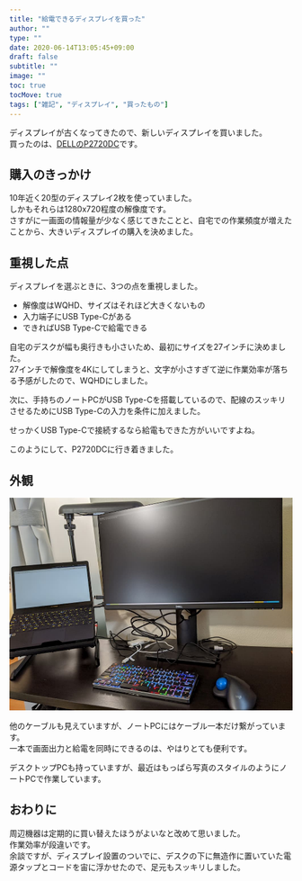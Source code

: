 ```yaml
---
title: "給電できるディスプレイを買った"
author: ""
type: ""
date: 2020-06-14T13:05:45+09:00
draft: false
subtitle: ""
image: ""
toc: true
tocMove: true
tags: ["雑記", "ディスプレイ", "買ったもの"]
---
```


ディスプレイが古くなってきたので、新しいディスプレイを買いました。  
買ったのは、[DELLのP2720DC](https://www.dell.com/ja-jp/shop/dell-%E3%83%97%E3%83%AD%E3%83%95%E3%82%A7%E3%83%83%E3%82%B7%E3%83%A7%E3%83%8A%E3%83%AB%E3%82%B7%E3%83%AA%E3%83%BC%E3%82%BA-p2720dc-27%E3%82%A4%E3%83%B3%E3%83%81%E3%83%AF%E3%82%A4%E3%83%89-usb-c%E3%83%A2%E3%83%8B%E3%82%BF/apd/210-auow/%E3%83%A2%E3%83%8B%E3%82%BF%E3%83%BC-%E3%83%A2%E3%83%8B%E3%82%BF%E3%83%BC%E3%82%A2%E3%82%AF%E3%82%BB%E3%82%B5%E3%83%AA%E3%83%BC)です。  

## 購入のきっかけ

10年近く20型のディスプレイ2枚を使っていました。  
しかもそれらは1280x720程度の解像度です。  
さすがに一画面の情報量が少なく感じてきたことと、自宅での作業頻度が増えたことから、大きいディスプレイの購入を決めました。  

## 重視した点

ディスプレイを選ぶときに、3つの点を重視しました。  
- 解像度はWQHD、サイズはそれほど大きくないもの
- 入力端子にUSB Type-Cがある
- できればUSB Type-Cで給電できる

自宅のデスクが幅も奥行きも小さいため、最初にサイズを27インチに決めました。  
27インチで解像度を4Kにしてしまうと、文字が小さすぎて逆に作業効率が落ちる予感がしたので、WQHDにしました。  

次に、手持ちのノートPCがUSB Type-Cを搭載しているので、配線のスッキリさせるためにUSB Type-Cの入力を条件に加えました。  

せっかくUSB Type-Cで接続するなら給電もできた方がいいですよね。  

このようにして、P2720DCに行き着きました。  

## 外観

![外観](./p2720dc.jpg)

他のケーブルも見えていますが、ノートPCにはケーブル一本だけ繋がっています。  
一本で画面出力と給電を同時にできるのは、やはりとても便利です。  

デスクトップPCも持っていますが、最近はもっぱら写真のスタイルのようにノートPCで作業しています。  

## おわりに

周辺機器は定期的に買い替えたほうがよいなと改めて思いました。  
作業効率が段違いです。  
余談ですが、ディスプレイ設置のついでに、デスクの下に無造作に置いていた電源タップとコードを宙に浮かせたので、足元もスッキリしました。  
